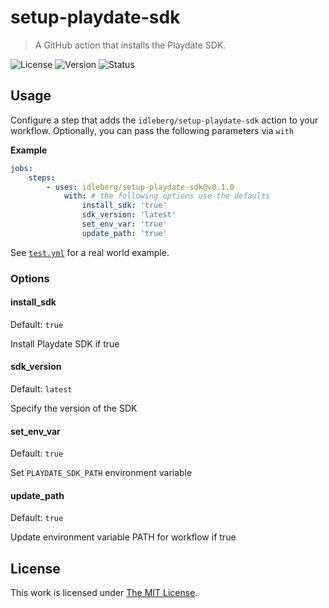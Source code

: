 # setup-playdate-sdk

> A GitHub action that installs the Playdate SDK.

![License](https://img.shields.io/github/license/idleberg/setup-playdate-sdk?style=flat-square)
![Version](https://img.shields.io/github/v/tag/idleberg/setup-playdate-sdk?style=flat-square)
![Status](https://img.shields.io/github/workflow/status/idleberg/setup-playdate-sdk/Tests?style=flat-square)

## Usage

Configure a step that adds the `idleberg/setup-playdate-sdk` action to your workflow. Optionally, you can pass the following parameters via `with`

**Example**

```yaml
jobs:
    steps:
        - uses: idleberg/setup-playdate-sdk@v0.1.0
            with: # the following options use the defaults
                install_sdk: 'true'
                sdk_version: 'latest'
                set_env_var: 'true'
                update_path: 'true'
```

See [`test.yml`](https://github.com/idleberg/setup-playdate-sdk/blob/main/.github/workflows/test.yml) for a real world example.

### Options

#### install_sdk

Default: `true`

Install Playdate SDK if true

#### sdk_version

Default: `latest`

Specify the version of the SDK

#### set_env_var

Default: `true`

Set `PLAYDATE_SDK_PATH` environment variable

#### update_path

Default: `true`

Update environment variable PATH for workflow if true

## License

This work is licensed under [The MIT License](LICENSE).

